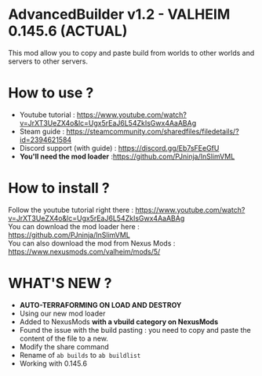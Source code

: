 # AdvancedBuilder v1.2 - VALHEIM 0.145.6 (ACTUAL)
This mod allow you to copy and paste build from worlds to other worlds and servers to other servers.

# How to use ?
* Youtube tutorial : https://www.youtube.com/watch?v=JrXT3UeZX4o&lc=Ugx5rEaJ6L54ZkIsGwx4AaABAg
* Steam guide : https://steamcommunity.com/sharedfiles/filedetails/?id=2394621584
* Discord support (with guide) : https://discord.gg/Eb7sFEeGfU
* **You'll need the mod loader** :https://github.com/PJninja/InSlimVML


# How to install ? 
Follow the youtube tutorial right there : https://www.youtube.com/watch?v=JrXT3UeZX4o&lc=Ugx5rEaJ6L54ZkIsGwx4AaABAg<br>
You can download the mod loader here : https://github.com/PJninja/InSlimVML<br>
You can also download the mod from Nexus Mods : https://www.nexusmods.com/valheim/mods/5/
# WHAT'S NEW ?
- **AUTO-TERRAFORMING ON LOAD AND DESTROY**
- Using our new mod loader
- Added to NexusMods **with a vbuild category on NexusMods**
- Found the issue with the build pasting : you need to copy and paste the content of the file to a new.
- Modify the share command
- Rename of `ab builds` to `ab buildlist`
- Working with 0.145.6
